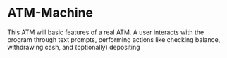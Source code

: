 # ATM-Machine
This  ATM will basic features of a real ATM. A user interacts with the program through text prompts, performing actions like checking balance, withdrawing cash, and (optionally) depositing
